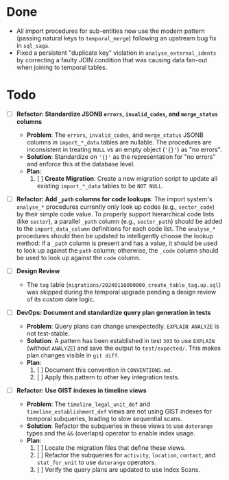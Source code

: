 # Done
- All import procedures for sub-entities now use the modern pattern (passing natural keys to `temporal_merge`) following an upstream bug fix in `sql_saga`.
- Fixed a persistent "duplicate key" violation in `analyse_external_idents` by correcting a faulty JOIN condition that was causing data fan-out when joining to temporal tables.

# Todo
- [ ] **Refactor: Standardize JSONB `errors`, `invalid_codes`, and `merge_status` columns**
  - **Problem**: The `errors`, `invalid_codes`, and `merge_status` JSONB columns in `import_*_data` tables are nullable. The procedures are inconsistent in treating `NULL` vs an empty object (`'{}'`) as "no errors".
  - **Solution**: Standardize on `'{}'` as the representation for "no errors" and enforce this at the database level.
  - **Plan**:
    1.  [ ] **Create Migration**: Create a new migration script to update all existing `import_*_data` tables to be `NOT NULL`.

- [ ] **Refactor: Add `_path` columns for code lookups**: The import system's `analyse_*` procedures currently only look up codes (e.g., `sector_code`) by their simple code value. To properly support hierarchical code lists (like `sector`), a parallel `_path` column (e.g., `sector_path`) should be added to the `import_data_column` definitions for each code list. The `analyse_*` procedures should then be updated to intelligently choose the lookup method: if a `_path` column is present and has a value, it should be used to look up against the `path` column; otherwise, the `_code` column should be used to look up against the `code` column.

- [ ] **Design Review**
  - The `tag` table (`migrations/20240116000000_create_table_tag.up.sql`) was skipped during the temporal upgrade pending a design review of its custom date logic.

- [ ] **DevOps: Document and standardize query plan generation in tests**
  - **Problem**: Query plans can change unexpectedly. `EXPLAIN ANALYZE` is not test-stable.
  - **Solution**: A pattern has been established in test `303` to use `EXPLAIN` (without `ANALYZE`) and save the output to `test/expected/`. This makes plan changes visible in `git diff`.
  - **Plan**:
    1. [ ] Document this convention in `CONVENTIONS.md`.
    2. [ ] Apply this pattern to other key integration tests.

- [ ] **Refactor: Use GIST indexes in timeline views**
  - **Problem**: The `timeline_legal_unit_def` and `timeline_establishment_def` views are not using GIST indexes for temporal subqueries, leading to slow sequential scans.
  - **Solution**: Refactor the subqueries in these views to use `daterange` types and the `&&` (overlaps) operator to enable index usage.
  - **Plan**:
    1. [ ] Locate the migration files that define these views.
    2. [ ] Refactor the subqueries for `activity`, `location`, `contact`, and `stat_for_unit` to use `daterange` operators.
    3. [ ] Verify the query plans are updated to use Index Scans.

